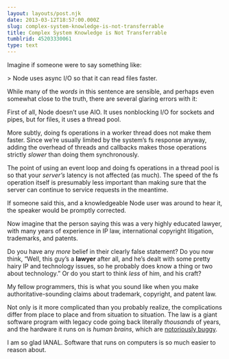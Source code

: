 ```yaml
---
layout: layouts/post.njk
date: 2013-03-12T18:57:00.000Z
slug: complex-system-knowledge-is-not-transferrable
title: Complex System Knowledge is Not Transferrable
tumblrid: 45203330061
type: text
---
```

<p>Imagine if someone were to say something like:</p>

<p>&gt; Node uses async I/O so that it can read files faster.</p>

<p>While many of the <em>words</em> in this sentence are sensible, and perhaps even somewhat close to the truth, there are several glaring errors with it:</p>

<p>First of all, Node doesn&rsquo;t use AIO. It uses nonblocking I/O for sockets and pipes, but for files, it uses a thread pool.</p>

<p>More subtly, doing fs operations in a worker thread does not make them faster.  Since we&rsquo;re usually limited by the system&rsquo;s fs response anyway, adding the overhead of threads and callbacks makes those operations strictly <em>slower</em> than doing them synchronously.</p>

<p>The point of using an event loop and doing fs operations in a thread pool is so that your <em>server&rsquo;s</em> latency is not affected (as much).  The speed of the fs operation itself is presumably less important than making sure that the server can continue to service requests in the meantime.</p>

<p>If someone said this, and a knowledgeable Node user was around to hear it, the speaker would be promptly corrected.</p>

<p>Now imagine that the person saying this was a very highly educated lawyer, with many years of experience in IP law, international copyright litigation, trademarks, and patents.</p>

<p>Do you have any <em>more</em> belief in their clearly false statement?  Do you now think, &ldquo;Well, this guy&rsquo;s a <strong>lawyer</strong> after all, and he&rsquo;s dealt with some pretty hairy IP and technology issues, so he probably does know a thing or two about technology.&rdquo;  Or do you start to think <em>less</em> of him, and his craft?</p>

<p>My fellow programmers, this is what you sound like when you make authoritative-sounding claims about trademark, copyright, and patent law.</p>

<p>Not only is it more complicated than you probably realize, the complications differ from place to place and from situation to situation.  The law is a giant software program with legacy code going back literally <em>thousands</em> of years, and the hardware it runs on is <em>human brains</em>, which are <a href="http://lesswrong.com">notoriously buggy</a>.</p>

<p>I am so glad IANAL.  Software that runs on computers is so much easier to reason about.</p>
